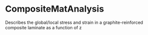 # CompositeMatAnalysis
Describes the global/local stress and strain in a graphite-reinforced composite laminate as a function of z
